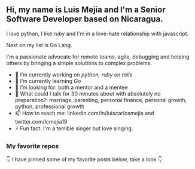 ## Hi, my name is Luis Mejia and I'm a Senior Software Developer based on Nicaragua.


I love python, I like ruby and I'm in a love-hate relationship with javascript.

Next on my list is Go Lang.

I'm a passionate advocate for remote teams, agile, debugging and helping others by bringing a simple solutions to complex problems.

- 🔭 I’m currently working on *python, ruby on rails*
- 🌱 I’m currently learning *Go*
- 🤔 I’m looking for: both a mentor and a mentee
- 💬 What could I talk for 30 minutes about with absolutely no preparation?: marriage, parenting, personal finance, personal growth, python, professional growth
- 📫 How to reach me:  linkedin.com/in/luiscarlosmejia  and twitter.com/lcmejia19
- ⚡ Fun fact: I'm a terrible singer but love singing.

### My favorite repos

👇 I have pinned some of my favorite posts below, take a look 👇
